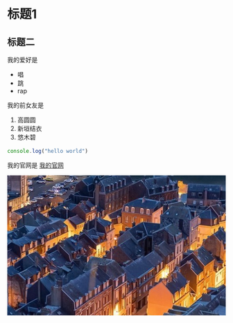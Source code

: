 # 标题1
## 标题二

我的爱好是

* 唱
* 跳
* rap

我的前女友是

1. 高圆圆
2. 新垣结衣
3. 悠木碧

```javascript
console.log("hello world")
```

我的官网是 [我的官网](https://www.baidu.com)

![图片](1.png)